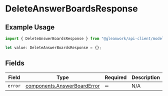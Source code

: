 # DeleteAnswerBoardsResponse

## Example Usage

```typescript
import { DeleteAnswerBoardsResponse } from "@gleanwork/api-client/models/components";

let value: DeleteAnswerBoardsResponse = {};
```

## Fields

| Field                                                                      | Type                                                                       | Required                                                                   | Description                                                                |
| -------------------------------------------------------------------------- | -------------------------------------------------------------------------- | -------------------------------------------------------------------------- | -------------------------------------------------------------------------- |
| `error`                                                                    | [components.AnswerBoardError](../../models/components/answerboarderror.md) | :heavy_minus_sign:                                                         | N/A                                                                        |